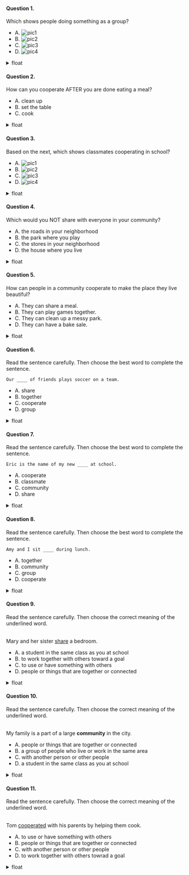 #### Question 1.
Which shows people doing something as a group?

- A. ![pic1](./img/nf_2nd_02_01_01.png)
- B. ![pic2](./img/nf_2nd_02_01_02.png)
- C. ![pic3](./img/nf_2nd_02_01_03.png)
- D. ![pic4](./img/nf_2nd_02_01_04.png)

<details>
<summary>float</summary>

D
</details>

#### Question 2.
How can you cooperate AFTER you are done eating a meal?

- A. clean up
- B. set the table
- C. cook

<details>
<summary>float</summary>

A
</details>

#### Question 3.
Based on the next, which shows classmates cooperating in school?

- A. ![pic1](./img/nf_2nd_02_03_01.png)
- B. ![pic2](./img/nf_2nd_02_03_02.png)
- C. ![pic3](./img/nf_2nd_02_03_03.png)
- D. ![pic4](./img/nf_2nd_02_03_04.png)

<details>
<summary>float</summary>

B
</details>

#### Question 4.
Which would you NOT share with everyone in your community?

- A. the roads in your neighborhood
- B. the park where you play
- C. the stores in your neighborhood
- D. the house where you live

<details>
<summary>float</summary>

D
</details>

#### Question 5.
How can people in a community cooperate to make the place they live beautiful?

- A. They can share a meal.
- B. They can play games together.
- C. They can clean up a messy park.
- D. They can have a bake sale.

<details>
<summary>float</summary>

C
</details>

#### Question 6.
Read the sentence carefully. Then choose the best word to complete the sentence.

```
Our ____ of friends plays soccer on a team.
```

- A. share
- B. together
- C. cooperate
- D. group

<details>
<summary>float</summary>

D
</details>

#### Question 7.
Read the sentence carefully. Then choose the best word to complete the sentence.

```
Eric is the name of my new ____ at school.
```

- A. cooperate
- B. classmate
- C. community
- D. share

<details>
<summary>float</summary>

B
</details>

#### Question 8.
Read the sentence carefully. Then choose the best word to complete the sentence.

```
Amy and I sit ____ during lunch.
```

- A. together
- B. community
- C. group
- D. cooperate

<details>
<summary>float</summary>

A
</details>

#### Question 9.
Read the sentence carefully. Then choose the correct meaning of the underlined word.<br><br>

Mary and her sister <U>share</U> a bedroom.

- A. a student in the same class as you at school
- B. to work together with others toward a goal
- C. to use or have something with others
- D. people or things that are together or connected

<details>
<summary>float</summary>

C
</details>

#### Question 10.
Read the sentence carefully. Then choose the correct meaning of the underlined word.<br><br>

My family is a part of a large __community__ in the city.

- A. people or things that are together or connected
- B. a group of people who live or work in the same area
- C. with another person or other people
- D. a student in the same class as you at school

<details>
<summary>float</summary>

B
</details>

#### Question 11.
Read the sentence carefully. Then choose the correct meaning of the underlined word.<br><br>

Tom <U>cooperated</U> with his parents by helping them cook.

- A. to use or have something with others
- B. people or things that are together or connected
- C. with another person or other people
- D. to work together with others towrad a goal

<details>
<summary>float</summary>

D
</details>